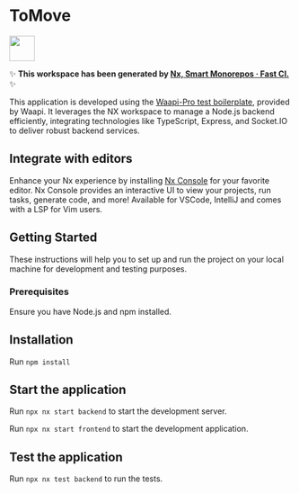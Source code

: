 # ToMove

<a alt="Nx logo" href="https://nx.dev" target="_blank" rel="noreferrer"><img src="https://raw.githubusercontent.com/nrwl/nx/master/images/nx-logo.png" width="45"></a>

✨ **This workspace has been generated by [Nx, Smart Monorepos · Fast CI.](https://nx.dev)** ✨  

This  application is developed using the [Waapi-Pro test boilerplate](https://github.com/Waapi-Pro/test-boilerplate), provided by Waapi.
It leverages the NX workspace to manage a Node.js backend efficiently, integrating technologies like TypeScript, Express, and Socket.IO to deliver robust backend services.

## Integrate with editors

Enhance your Nx experience by installing [Nx Console](https://nx.dev/nx-console) for your favorite editor. Nx Console
provides an interactive UI to view your projects, run tasks, generate code, and more! Available for VSCode, IntelliJ and
comes with a LSP for Vim users.

## Getting Started

These instructions will help you to set up and run the project on your local machine for development and testing purposes.

### Prerequisites

Ensure you have Node.js and npm installed.

## Installation

Run `npm install`

## Start the application

Run `npx nx start backend` to start the development server. 

Run `npx nx start frontend` to start the development application.

## Test the application

Run `npx nx test backend` to run the tests.

